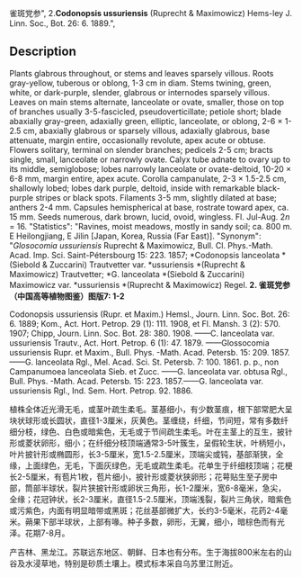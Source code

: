 雀斑党参",
2.**Codonopsis ussuriensis** (Ruprecht & Maximowicz) Hems-ley J. Linn. Soc., Bot. 26: 6. 1889.",

## Description
Plants glabrous throughout, or stems and leaves sparsely villous. Roots gray-yellow, tuberous or oblong, 1-3 cm in diam. Stems twining, green, white, or dark-purple, slender, glabrous or internodes sparsely villous. Leaves on main stems alternate, lanceolate or ovate, smaller, those on top of branches usually 3-5-fascicled, pseudoverticillate; petiole short; blade abaxially gray-green, adaxially green, elliptic, lanceolate, or oblong, 2-6 × 1-2.5 cm, abaxially glabrous or sparsely villous, adaxially glabrous, base attenuate, margin entire, occasionally revolute, apex acute or obtuse. Flowers solitary, terminal on slender branches; pedicels 2-5 cm; bracts single, small, lanceolate or narrowly ovate. Calyx tube adnate to ovary up to its middle, semiglobose; lobes narrowly lanceolate or ovate-deltoid, 10-20 × 6-8 mm, margin entire, apex acute. Corolla campanulate, 2-3 × 1.5-2.5 cm, shallowly lobed; lobes dark purple, deltoid, inside with remarkable black-purple stripes or black spots. Filaments 3-5 mm, slightly dilated at base; anthers 2-4 mm. Capsules hemispherical at base, rostrate toward apex, ca. 15 mm. Seeds numerous, dark brown, lucid, ovoid, wingless. Fl. Jul-Aug. 2*n* = 16.
  "Statistics": "Ravines, moist meadows, mostly in sandy soil; ca. 800 m. E Heilongjiang, E Jilin [Japan, Korea, Russia (Far East)].
  "Synonym": "*Glosocomia ussuriensis* Ruprecht &amp; Maximowicz, Bull. Cl. Phys.-Math. Acad. Imp. Sci. Saint-Pétersbourg 15: 223. 1857; *Codonopsis lanceolata *(Siebold &amp; Zuccarini) Trautvetter var. *ussuriensis *(Ruprecht &amp; Maximowicz) Trautvetter; *G. lanceolata *(Siebold &amp; Zuccarini) Maximowicz var. *ussuriensis *(Ruprecht &amp; Maximowicz) Regel.
**2. 雀斑党参（中国高等植物图鉴）图版7: 1-2**

Codonopsis ussuriensis (Rupr. et Maxim.) Hemsl., Journ. Linn. Soc. Bot. 26: 6. 1889; Kom., Act. Hort. Petrop. 29 (1): 111. 1908, et Fl. Mansh. 3 (2): 570. 1907; Chipp, Journ. Linn. Soc. Bot. 28: 380. 1908. ——C. lanceolata var. ussuriensis Trautv., Act. Hort. Petrop. 6 (1): 47. 1879. ——Glossocomia ussuriensis Rupr. et Maxim., Bull. Phys. -Math. Acad. Petersb. 15: 209. 1857. ——G. lanceolata Rgl., Mel. Acad. Sci. St. Petersb. 7: 100. 1861. p. p., non Campanumoea lanceolata Sieb. et Zucc. ——G. lanceolata var. obtusa Rgl., Bull. Phys. -Math. Acad. Petersb. 15: 223. 1857.——G. lanceolata var. ussuriensis Rgl., Ind. Sem. Hort. Petrop. 92. 1886.

植株全体近光滑无毛，或茎叶疏生柔毛。茎基细小，有少数茎痕，根下部常肥大呈块状球形或长圆状，直径1-3厘米，灰黄色。茎缠绕，纤细，节间短，常有多数纤细分枝，绿色、白色或暗紫色，无毛或于节间疏生柔毛。叶在主茎上的互生，披针形或菱状卵形，细小；在纤细分枝顶端通常3-5叶簇生，呈假轮生状，叶柄短小，叶片披针形或椭圆形，长3-5厘米，宽1.5-2.5厘米，顶端尖或钝，基部渐狭，全缘，上面绿色，无毛，下面灰绿色，无毛或疏生柔毛。花单生于纤细枝顶端；花梗长2-5厘米，有苞片1枚，苞片细小，披针形或菱状狭卵形；花萼贴生至子房中部，筒部半球状，裂片狭披针形或卵状三角形，长1-2厘米，宽6-8毫米，急尖，全缘；花冠钟状，长2-3厘米，直径1.5-2.5厘米，顶端浅裂，裂片三角状，暗紫色或污紫色，内面有明显暗带或黑斑；花丝基部微扩大，长约3-5毫米，花药2-4毫米。蒴果下部半球状，上部有喙。种子多数，卵形，无翼，细小，暗棕色而有光泽。花期7-8月。

产吉林、黑龙江。苏联远东地区、朝鲜、日本也有分布。生于海拔800米左右的山谷及水浸草地，特别是砂质土壤上。模式标本采自乌苏里江附近。

